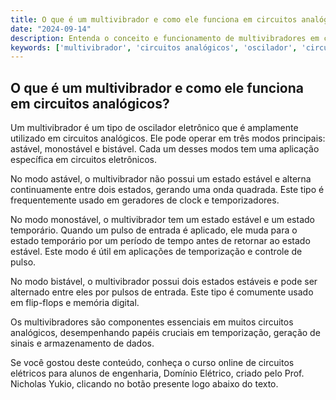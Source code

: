 ```yaml
---
title: O que é um multivibrador e como ele funciona em circuitos analógicos?
date: "2024-09-14"
description: Entenda o conceito e funcionamento de multivibradores em circuitos analógicos.
keywords: ['multivibrador', 'circuitos analógicos', 'oscilador', 'circuito', 'DC']
---
```


## O que é um multivibrador e como ele funciona em circuitos analógicos?

Um multivibrador é um tipo de oscilador eletrônico que é amplamente utilizado em circuitos analógicos. Ele pode operar em três modos principais: astável, monostável e bistável. Cada um desses modos tem uma aplicação específica em circuitos eletrônicos.

No modo astável, o multivibrador não possui um estado estável e alterna continuamente entre dois estados, gerando uma onda quadrada. Este tipo é frequentemente usado em geradores de clock e temporizadores.

No modo monostável, o multivibrador tem um estado estável e um estado temporário. Quando um pulso de entrada é aplicado, ele muda para o estado temporário por um período de tempo antes de retornar ao estado estável. Este modo é útil em aplicações de temporização e controle de pulso.

No modo bistável, o multivibrador possui dois estados estáveis e pode ser alternado entre eles por pulsos de entrada. Este tipo é comumente usado em flip-flops e memória digital.

Os multivibradores são componentes essenciais em muitos circuitos analógicos, desempenhando papéis cruciais em temporização, geração de sinais e armazenamento de dados.

Se você gostou deste conteúdo, conheça o curso online de circuitos elétricos para alunos de engenharia, Domínio Elétrico, criado pelo Prof. Nicholas Yukio, clicando no botão presente logo abaixo do texto.